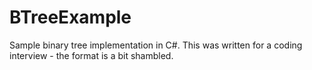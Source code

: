 BTreeExample
============

Sample binary tree implementation in C#. This was written for a coding interview - the format is a bit shambled.
